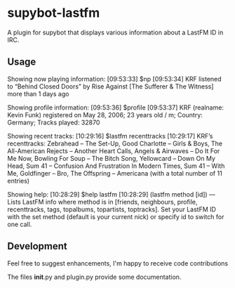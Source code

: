 supybot-lastfm
==============

A plugin for supybot that displays various information about a LastFM ID in IRC.

Usage
-----

Showing now playing information:
    [09:53:33] $np
    [09:53:34] KRF listened to “Behind Closed Doors” by Rise Against [The Sufferer & The Witness] more than 1 days ago

Showing profile information:
    [09:53:36] $profile
    [09:53:37] KRF (realname: Kevin Funk) registered on May 28, 2006; 23 years old / m; Country: Germany; Tracks played: 32870

Showing recent tracks:
    [10:29:16] $lastfm recenttracks
    [10:29:17] KRF’s recenttracks: Zebrahead – The Set-Up, Good Charlotte – Girls & Boys, The All-American Rejects – Another Heart Calls, Angels & Airwaves – Do It For Me Now, Bowling For Soup – The Bitch Song, Yellowcard – Down On My Head, Sum 41 – Confusion And Frustration In Modern Times, Sum 41 – With Me, Goldfinger – Bro, The Offspring – Americana (with a total number of 11 entries)

Showing help:
    [10:28:29] $help lastfm
    [10:28:29] (lastfm method [id]) — Lists LastFM info where method is in [friends, neighbours, profile, recenttracks, tags, topalbums, topartists, toptracks]. Set your LastFM ID with the set method (default is your current nick) or specify id to switch for one call.


Development
-----------

Feel free to suggest enhancements, I'm happy to receive code contributions

The files __init__.py and plugin.py provide some documentation.
